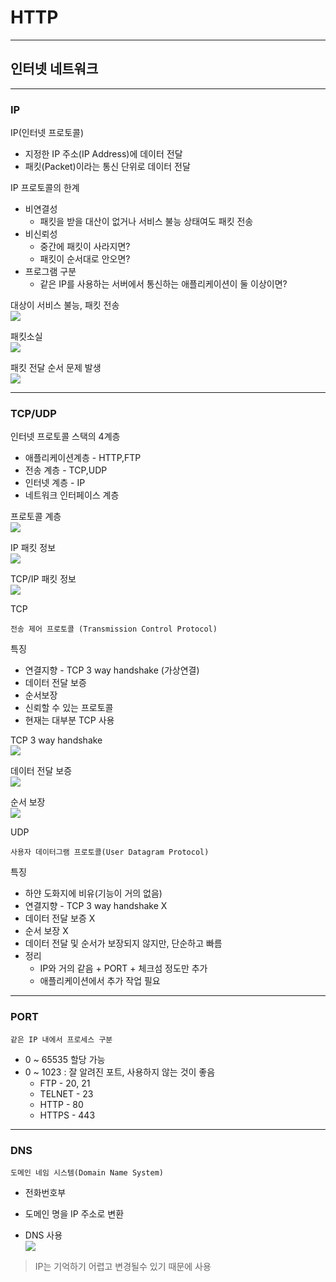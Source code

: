 # HTTP
---
## 인터넷 네트워크
---
### IP
IP(인터넷 프로토콜)
- 지정한 IP 주소(IP Address)에 데이터 전달
- 패킷(Packet)이라는 통신 단위로 데이터 전달

IP 프로토콜의 한계
- 비연결성
    - 패킷을 받을 대산이 없거나 서비스 불능 상태여도 패킷 전송
- 비신뢰성
    - 중간에 패킷이 사라지면?
    - 패킷이 순서대로 안오면?
- 프로그램 구분
    - 같은 IP를 사용하는 서버에서 통신하는 애플리케이션이 둘 이상이면?

대상이 서비스 불능, 패킷 전송   
![](https://velog.velcdn.com/images/seong_li/post/f4e6170b-f02b-4ffc-9c6e-de9975e301ed/image.png)

패킷소실   
![](https://velog.velcdn.com/images%2Fsyleemk%2Fpost%2Fbd039541-4a54-4ec9-aeec-46a55c19b34e%2Fimage.png)

패킷 전달 순서 문제 발생   
![](https://velog.velcdn.com/images%2Fsyleemk%2Fpost%2F565320fa-bc8c-49a1-a54f-c2981fa34705%2Fimage.png)

---
### TCP/UDP

인터넷 프로토콜 스택의 4계층
- 애플리케이션계층 - HTTP,FTP
- 전송 계층 - TCP,UDP
- 인터넷 계층 - IP
- 네트워크 인터페이스 계층

프로토콜 계층   
![](https://velog.velcdn.com/images%2Fwnsqud70%2Fpost%2F303e940c-a0f9-403c-b048-afa4e546f315%2F2.JPG)

IP 패킷 정보   
![](https://www.jaeme.dev/static/f2b6cc249665fdcbe38d7da221408591/37523/packet.png)

TCP/IP 패킷 정보   
![](https://mblogthumb-phinf.pstatic.net/MjAyMTEwMDZfMTIw/MDAxNjMzNTIzODA5MjAx.lr7ehZ2xdceOZfdLtfPvFlEVfgDcufPLU_0DJ0_oVE0g.qFY5feSoPoejRriF36AGwkf2m3dYZAWPSau_tJGbIs4g.PNG.sosow0212/image.png?type=w800)

TCP 
```
전송 제어 프로토콜 (Transmission Control Protocol)
```
특징   
- 연결지향 - TCP 3 way handshake (가상연결)
- 데이터 전달 보증
- 순서보장
- 신뢰할 수 있는 프로토콜
- 현재는 대부분 TCP 사용

TCP 3 way handshake   
![](https://velog.velcdn.com/images%2Fyujuck%2Fpost%2F26305cd8-1a13-4f53-a5e0-7d10035a3977%2F2-4.png)

데이터 전달 보증   
![](https://velog.velcdn.com/images%2Focto__%2Fpost%2F0e1cfeba-854a-4aaa-9a0e-3d2904c8f4f5%2FScreen%20Shot%202022-03-09%20at%2011.58.51%20AM.png)

순서 보장   
![](https://velog.velcdn.com/images%2Focto__%2Fpost%2F81405f33-7611-42fc-8379-42e4a6dc34b5%2FScreen%20Shot%202022-03-09%20at%2011.59.16%20AM.png)

UDP
```
사용자 데이터그램 프로토콜(User Datagram Protocol)
```
특징
- 하얀 도화지에 비유(기능이 거의 없음)
- 연결지향 - TCP 3 way handshake X
- 데이터 전달 보증 X
- 순서 보장 X
- 데이터 전달 및 순서가 보장되지 않지만, 단순하고 빠름
- 정리
    - IP와 거의 같음 + PORT + 체크섬 정도만 추가
    - 애플리케이션에서 추가 작업 필요
---
### PORT
```
같은 IP 내에서 프로세스 구분
```

- 0 ~ 65535 할당 가능
- 0 ~ 1023 : 잘 알려진 포트, 사용하지 않는 것이 좋음
    - FTP - 20, 21
    - TELNET - 23
    - HTTP - 80
    - HTTPS - 443
---
### DNS
```
도메인 네임 시스템(Domain Name System)
```
- 전화번호부
- 도메인 명을 IP 주소로 변환

- DNS 사용   
![](https://mblogthumb-phinf.pstatic.net/MjAyMjA2MjFfMTkg/MDAxNjU1Nzg1NzQwNTYx.LurwcfstEUxRHsLcU53sFaOwWLkE1fxnmUvj28S3uZYg.5ohcOc5wX3yqfkNqMejouyz_E1rzyD9e-vX8PyIvqm8g.PNG.whitesunny65/image.png?type=w800)

> IP는 기억하기 어렵고 변경될수 있기 때문에 사용